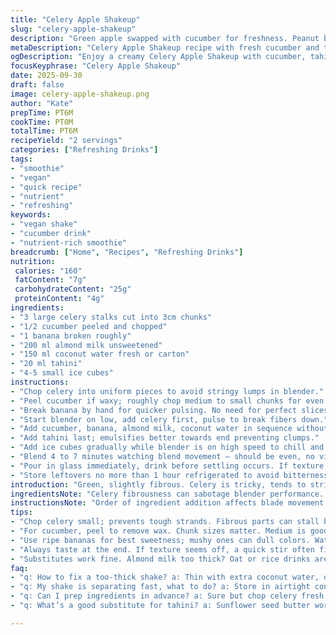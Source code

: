 ```yaml
---
title: "Celery Apple Shakeup"
slug: "celery-apple-shakeup"
description: "Green apple swapped with cucumber for freshness. Peanut butter replaced by tahini for richer nuttiness. Almond milk lowered by 50ml, added coconut water for lightness. Tripled celery quantity. Glaçons kept for chill but reduced. Blend until the texture shows no fibrous bits, about 4 to 7 minutes depending on blender power. Serve fast before separation. Works cold or room temp. Nut alternatives or seeds suggested for allergy swap. Smooth, fibrous. Substitutions for liquid and nut butter to keep balance. Tactile and visual cues guide timing more than clocks here."
metaDescription: "Celery Apple Shakeup recipe with fresh cucumber and tahini; creamy, refreshing blend for nutritious sips."
ogDescription: "Enjoy a creamy Celery Apple Shakeup with cucumber, tahini; refreshing and nutritious for healthy living."
focusKeyphrase: "Celery Apple Shakeup"
date: 2025-09-30
draft: false
image: celery-apple-shakeup.png
author: "Kate"
prepTime: PT6M
cookTime: PT0M
totalTime: PT6M
recipeYield: "2 servings"
categories: ["Refreshing Drinks"]
tags:
- "smoothie"
- "vegan"
- "quick recipe"
- "nutrient"
- "refreshing"
keywords:
- "vegan shake"
- "cucumber drink"
- "nutrient-rich smoothie"
breadcrumb: ["Home", "Recipes", "Refreshing Drinks"]
nutrition: 
 calories: "160"
 fatContent: "7g"
 carbohydrateContent: "25g"
 proteinContent: "4g"
ingredients:
- "3 large celery stalks cut into 3cm chunks"
- "1/2 cucumber peeled and chopped"
- "1 banana broken roughly"
- "200 ml almond milk unsweetened"
- "150 ml coconut water fresh or carton"
- "20 ml tahini"
- "4-5 small ice cubes"
instructions:
- "Chop celery into uniform pieces to avoid stringy lumps in blender."
- "Peel cucumber if waxy; roughly chop medium to small chunks for even blend."
- "Break banana by hand for quicker pulsing. No need for perfect slices."
- "Start blender on low, add celery first, pulse to break fibers down."
- "Add cucumber, banana, almond milk, coconut water in sequence without stopping motor to blend smoothly."
- "Add tahini last; emulsifies better towards end preventing clumps."
- "Add ice cubes gradually while blender is on high speed to chill and thicken."
- "Blend 4 to 7 minutes watching blend movement – should be even, no visible strands or separation."
- "Pour in glass immediately, drink before settling occurs. If texture separates, stir briskly to remix."
- "Store leftovers no more than 1 hour refrigerated to avoid bitterness from celery oxidation."
introduction: "Green, slightly fibrous. Celery is tricky, tends to string or separate. Use more celery than usual to keep complexity but balance with cooling cucumber. Bananas add smoothness, natural sweet counterpoint. Tahini beats peanut butter here; deeper, less sweet, smoother mouthfeel. Coconut water lightens texture, adds slight sweetness without heaviness. Almond milk base absorbs flavors but keep volume reduced for thickness. Ice crucial, but too many cubes dilute flavor and melt too quick. Watch blending cues; texture and sound change. Blender drone deepens, sauce thickens, ingredients lose chunk. The goal is a creamy yet fresh shake that stays stable for a short window."
ingredientsNote: "Celery fibrousness can sabotage blender performance. Chop well, start at slow pulse to break fibers. Cucumber swaps green apple for less acidity and more hydration. Tahini brings fat and smoothness without overpowering flavor. Coconut water prevents heaviness from too much nut milk and adds mineral notes. Ice should be small, avoid big chunks that interrupt blade flow. If allergic to almond, substitute with oat or rice drink but adjust liquid volume. Tahini can be sunflower seed butter or mild cashew butter for nut-free. Bananas ripe but not overripe, mushy bananas can clog texture and dull colors."
instructionsNote: "Order of ingredient addition affects blade movement and blend uniformity. Start with fibrous veggies, soften at low speed then add soft fruit, liquids gradually to avoid splashing and preserve emulsification. Tahini added late to prevent clumping and help form emulsion. Monitor sound and blade torque; a smooth consistent hum means correct viscosity. If blender stalls or rattles hard, pause, stir, pulse slowly. Ice last for chill and thickening. Blend time depends on blender; aim is no visible fibers, even color, creamy texture. Serve immediately to avoid separation. If storing, keep refrigerated and shake/stir before consuming. Never blend frozen ingredients solid — too harsh on machines and dull flavor."
tips:
- "Chop celery small; prevents tough strands. Fibrous parts can stall blades. Pulse low at first. Helps break tough fibers before adding softer fruits."
- "For cucumber, peel to remove wax. Chunk sizes matter. Medium is good; too large can disrupt blend. Sequence affects emulsion; think texture."
- "Use ripe bananas for best sweetness; mushy ones can dull colors. Watch your blend time. Ice last for chill but don’t drown flavor."
- "Always taste at the end. If texture seems off, a quick stir often fixes it. Blend until no strands and consistent color through."
- "Substitutes work fine. Almond milk too thick? Oat or rice drinks are lightweight. Tahini can switch to sunflower seed butter for nut-free."
faq:
- "q: How to fix a too-thick shake? a: Thin with extra coconut water, or almond milk. Mix in blender briefly until right texture. Not too watery."
- "q: My shake is separating fast, what to do? a: Store in airtight container. Shake well before serving. Avoid letting too long after blending."
- "q: Can I prep ingredients in advance? a: Sure but chop celery fresh. Oxidation makes it bitter. Store loose in fridge with damp cloth."
- "q: What’s a good substitute for tahini? a: Sunflower seed butter works. Or mild cashew butter. Just balance with sweetness; not overly strong."

---
```


